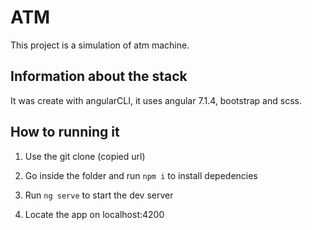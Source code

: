 # ATM

  This project is a simulation of atm machine.

## Information about the stack

  It was create with angularCLI, it uses angular 7.1.4, bootstrap and scss.

## How to running it

  1. Use the git clone (copied url)
  
  2. Go inside the folder and run `npm i` to install depedencies
  
  3. Run `ng serve` to start the dev server
  
  4. Locate the app on localhost:4200
  
  

